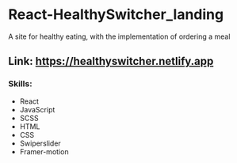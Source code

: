 # React-HealthySwitcher_landing
A site for healthy eating, with the implementation of ordering a meal
## Link: https://healthyswitcher.netlify.app
### Skills:
- React
- JavaScript
- SCSS
- HTML
- CSS
- Swiperslider
- Framer-motion
